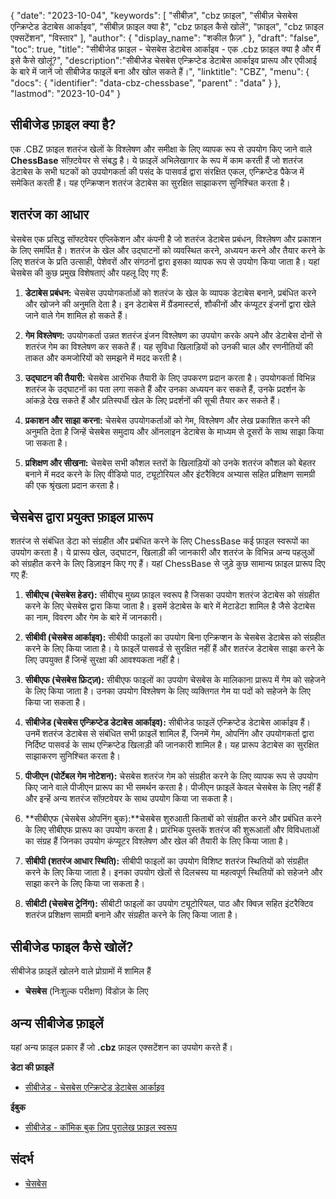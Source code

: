 {
"date": "2023-10-04",
  "keywords": [
"सीबीज़",
"cbz फ़ाइल",
"सीबीज़ चेसबेस एन्क्रिप्टेड डेटाबेस आर्काइव",
"सीबीज़ फ़ाइल क्या है",
"cbz फ़ाइल कैसे खोलें",
"फ़ाइल",
"cbz फ़ाइल एक्सटेंशन",
"विस्तार"
],
  "author": {
"display_name": "शकील फ़ैज़"
},
"draft": "false",
"toc": true,
"title": "सीबीजेड फ़ाइल - चेसबेस डेटाबेस आर्काइव - एक .cbz फ़ाइल क्या है और मैं इसे कैसे खोलूं?",
  "description":"सीबीजेड चेसबेस एन्क्रिप्टेड डेटाबेस आर्काइव प्रारूप और एपीआई के बारे में जानें जो सीबीजेड फाइलें बना और खोल सकते हैं।",
"linktitle": "CBZ",
  "menu": {
    "docs": {
      "identifier": "data-cbz-chessbase",
"parent" : "data"
}
},
"lastmod": "2023-10-04"
}

## सीबीजेड फ़ाइल क्या है?

एक .CBZ फ़ाइल शतरंज खेलों के विश्लेषण और समीक्षा के लिए व्यापक रूप से उपयोग किए जाने वाले **ChessBase** सॉफ़्टवेयर से संबद्ध है। ये फ़ाइलें अभिलेखागार के रूप में काम करती हैं जो शतरंज डेटाबेस के सभी घटकों को उपयोगकर्ता की पसंद के पासवर्ड द्वारा संरक्षित एकल, एन्क्रिप्टेड पैकेज में समेकित करती हैं। यह एन्क्रिप्शन शतरंज डेटाबेस का सुरक्षित साझाकरण सुनिश्चित करता है।

## शतरंज का आधार

चेसबेस एक प्रसिद्ध सॉफ्टवेयर एप्लिकेशन और कंपनी है जो शतरंज डेटाबेस प्रबंधन, विश्लेषण और प्रकाशन के लिए समर्पित है। शतरंज के खेल और उद्घाटनों को व्यवस्थित करने, अध्ययन करने और तैयार करने के लिए शतरंज के प्रति उत्साही, पेशेवरों और संगठनों द्वारा इसका व्यापक रूप से उपयोग किया जाता है। यहां चेसबेस की कुछ प्रमुख विशेषताएं और पहलू दिए गए हैं:

1. **डेटाबेस प्रबंधन:** चेसबेस उपयोगकर्ताओं को शतरंज के खेल के व्यापक डेटाबेस बनाने, प्रबंधित करने और खोजने की अनुमति देता है। इन डेटाबेस में ग्रैंडमास्टर्स, शौकीनों और कंप्यूटर इंजनों द्वारा खेले जाने वाले गेम शामिल हो सकते हैं।
    












2. **गेम विश्लेषण:** उपयोगकर्ता उन्नत शतरंज इंजन विश्लेषण का उपयोग करके अपने और डेटाबेस दोनों से शतरंज गेम का विश्लेषण कर सकते हैं। यह सुविधा खिलाड़ियों को उनकी चाल और रणनीतियों की ताकत और कमजोरियों को समझने में मदद करती है।
    












3. **उद्घाटन की तैयारी:** चेसबेस आरंभिक तैयारी के लिए उपकरण प्रदान करता है। उपयोगकर्ता विभिन्न शतरंज के उद्घाटनों का पता लगा सकते हैं और उनका अध्ययन कर सकते हैं, उनके प्रदर्शन के आंकड़े देख सकते हैं और प्रतिस्पर्धी खेल के लिए प्रदर्शनों की सूची तैयार कर सकते हैं।
    












4. **प्रकाशन और साझा करना:** चेसबेस उपयोगकर्ताओं को गेम, विश्लेषण और लेख प्रकाशित करने की अनुमति देता है जिन्हें चेसबेस समुदाय और ऑनलाइन डेटाबेस के माध्यम से दूसरों के साथ साझा किया जा सकता है।
    












5. **प्रशिक्षण और सीखना:** चेसबेस सभी कौशल स्तरों के खिलाड़ियों को उनके शतरंज कौशल को बेहतर बनाने में मदद करने के लिए वीडियो पाठ, ट्यूटोरियल और इंटरैक्टिव अभ्यास सहित प्रशिक्षण सामग्री की एक श्रृंखला प्रदान करता है।

## चेसबेस द्वारा प्रयुक्त फ़ाइल प्रारूप

शतरंज से संबंधित डेटा को संग्रहीत और प्रबंधित करने के लिए ChessBase कई फ़ाइल स्वरूपों का उपयोग करता है। ये प्रारूप खेल, उद्घाटन, खिलाड़ी की जानकारी और शतरंज के विभिन्न अन्य पहलुओं को संग्रहीत करने के लिए डिज़ाइन किए गए हैं। यहां ChessBase से जुड़े कुछ सामान्य फ़ाइल प्रारूप दिए गए हैं:

1. **सीबीएच (चेसबेस हेडर):** सीबीएच मुख्य फ़ाइल स्वरूप है जिसका उपयोग शतरंज डेटाबेस को संग्रहीत करने के लिए चेसबेस द्वारा किया जाता है। इसमें डेटाबेस के बारे में मेटाडेटा शामिल है जैसे डेटाबेस का नाम, विवरण और गेम के बारे में जानकारी।
    












2. **सीबीवी (चेसबेस आर्काइव):** सीबीवी फाइलों का उपयोग बिना एन्क्रिप्शन के चेसबेस डेटाबेस को संग्रहीत करने के लिए किया जाता है। ये फ़ाइलें पासवर्ड से सुरक्षित नहीं हैं और शतरंज डेटाबेस साझा करने के लिए उपयुक्त हैं जिन्हें सुरक्षा की आवश्यकता नहीं है।
    












3. **सीबीएफ (चेसबेस फ्रिट्ज़):** सीबीएफ फाइलों का उपयोग चेसबेस के मालिकाना प्रारूप में गेम को सहेजने के लिए किया जाता है। उनका उपयोग विश्लेषण के लिए व्यक्तिगत गेम या पदों को सहेजने के लिए किया जा सकता है।
    












4. **सीबीजेड (चेसबेस एन्क्रिप्टेड डेटाबेस आर्काइव):** सीबीजेड फाइलें एन्क्रिप्टेड डेटाबेस आर्काइव हैं। उनमें शतरंज डेटाबेस से संबंधित सभी फ़ाइलें शामिल हैं, जिनमें गेम, ओपनिंग और उपयोगकर्ता द्वारा निर्दिष्ट पासवर्ड के साथ एन्क्रिप्टेड खिलाड़ी की जानकारी शामिल है। यह प्रारूप डेटाबेस का सुरक्षित साझाकरण सुनिश्चित करता है।
    












5. **पीजीएन (पोर्टेबल गेम नोटेशन):** चेसबेस शतरंज गेम को संग्रहीत करने के लिए व्यापक रूप से उपयोग किए जाने वाले पीजीएन प्रारूप का भी समर्थन करता है। पीजीएन फ़ाइलें केवल चेसबेस के लिए नहीं हैं और इन्हें अन्य शतरंज सॉफ़्टवेयर के साथ उपयोग किया जा सकता है।
    












6. **सीबीएफ (चेसबेस ओपनिंग बुक):**चेसबेस शुरुआती किताबों को संग्रहीत करने और प्रबंधित करने के लिए सीबीएफ प्रारूप का उपयोग करता है। प्रारंभिक पुस्तकें शतरंज की शुरूआतों और विविधताओं का संग्रह हैं जिनका उपयोग कंप्यूटर विश्लेषण और खेल की तैयारी के लिए किया जाता है।
    












7. **सीबीपी (शतरंज आधार स्थिति):** सीबीपी फाइलों का उपयोग विशिष्ट शतरंज स्थितियों को संग्रहीत करने के लिए किया जाता है। इनका उपयोग खेलों से दिलचस्प या महत्वपूर्ण स्थितियों को सहेजने और साझा करने के लिए किया जा सकता है।
    












8. **सीबीटी (चेसबेस ट्रेनिंग):** सीबीटी फाइलों का उपयोग ट्यूटोरियल, पाठ और क्विज़ सहित इंटरैक्टिव शतरंज प्रशिक्षण सामग्री बनाने और संग्रहीत करने के लिए किया जाता है।
    












## सीबीजेड फाइल कैसे खोलें?

सीबीजेड फ़ाइलें खोलने वाले प्रोग्रामों में शामिल हैं

- **चेसबेस** (निःशुल्क परीक्षण) विंडोज़ के लिए

## अन्य सीबीजेड फ़ाइलें

यहां अन्य फ़ाइल प्रकार हैं जो **.cbz** फ़ाइल एक्सटेंशन का उपयोग करते हैं।

**डेटा की फ़ाइलें**
- [सीबीजेड - चेसबेस एन्क्रिप्टेड डेटाबेस आर्काइव](/hi/डेटा/सीबीजेड-चेसबेस/)

**ईबुक**
- [सीबीजेड - कॉमिक बुक ज़िप पुरालेख फ़ाइल स्वरूप](/hi/ebook/cbz/)

## संदर्भ
* [चेसबेस](https://en.wikipedia.org/wiki/ChessBase)

